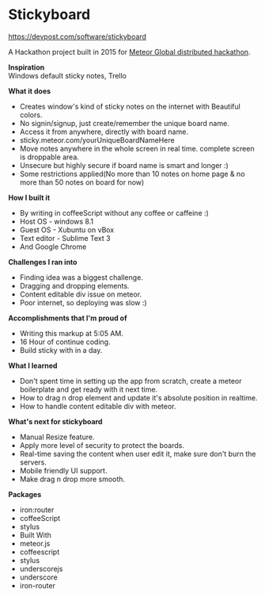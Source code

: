 # Stickyboard

https://devpost.com/software/stickyboard

A Hackathon project  built in 2015 for [Meteor Global distributed hackathon](https://meteor-2015.devpost.com/).

**Inspiration** <br>
Windows default sticky notes, Trello

**What it does** <br>
- Creates window's kind of sticky notes on the internet with Beautiful colors.
- No signin/signup, just create/remember the unique board name.
- Access it from anywhere, directly with board name.
- sticky.meteor.com/yourUniqueBoardNameHere
- Move notes anywhere in the whole screen in real time. complete screen is droppable area.
- Unsecure but highly secure if board name is smart and longer :)
- Some restrictions applied(No more than 10 notes on home page & no more than 50 notes on board for now)

**How I built it** <br>
- By writing in coffeeScript without any coffee or caffeine :)
- Host OS - windows 8.1
- Guest OS - Xubuntu on vBox
- Text editor - Sublime Text 3
- And Google Chrome

**Challenges I ran into** <br>
- Finding idea was a biggest challenge.
- Dragging and dropping elements.
- Content editable div issue on meteor.
- Poor internet, so deploying was slow :)

**Accomplishments that I'm proud of** <br>
- Writing this markup at 5:05 AM.
- 16 Hour of continue coding.
- Build sticky with in a day.

**What I learned** <br>
- Don't spent time in setting up the app from scratch, create a meteor boilerplate and get ready with it next time.
- How to drag n drop element and update it's absolute position in realtime.
- How to handle content editable div with meteor.

**What's next for stickyboard** <br>
- Manual Resize feature.
- Apply more level of security to protect the boards.
- Real-time saving the content when user edit it, make sure don't burn the servers.
- Mobile friendly UI support.
- Make drag n drop more smooth.

**Packages** <br>
- iron:router
- coffeeScript
- stylus
- Built With
- meteor.js
- coffeescript
- stylus
- underscorejs
- underscore
- iron-router
